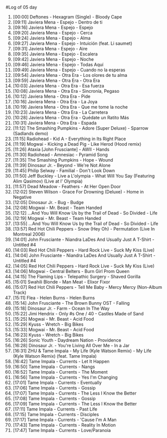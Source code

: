 #Log of 05 day

1. [00:00] Deftones - Hexagram (Single) - Bloody Cape
1. [09:11] Javiera Mena - Espejo - Dentro de ti
1. [09:16] Javiera Mena - Espejo - Espejo
1. [09:20] Javiera Mena - Espejo - Cerca
1. [09:24] Javiera Mena - Espejo - Alma
1. [09:27] Javiera Mena - Espejo - Intuición (feat. Li saumet)
1. [09:31] Javiera Mena - Espejo - Aire
1. [09:35] Javiera Mena - Espejo - Escalera
1. [09:42] Javiera Mena - Espejo - Noche
1. [09:46] Javiera Mena - Espejo - Todas Aquí
1. [09:49] Javiera Mena - Espejo - Cuando no la esperas
1. [09:54] Javiera Mena - Otra Era - Los olores de tu alma
1. [09:59] Javiera Mena - Otra Era - Otra Era
1. [10:03] Javiera Mena - Otra Era - Esa fuerza
1. [10:08] Javiera Mena - Otra Era - Sincronía, Pegaso
1. [10:12] Javiera Mena - Otra Era - Pide
1. [10:16] Javiera Mena - Otra Era - La Joya
1. [10:19] Javiera Mena - Otra Era - Que me tome la noche
1. [10:23] Javiera Mena - Otra Era - La Carretera
1. [10:28] Javiera Mena - Otra Era - Quédate un Ratito Más
1. [10:31] Javiera Mena - Otra Era - Espada
1. [11:12] The Smashing Pumpkins - Adore (Super Deluxe) - Sparrow (Sadlands demo)
1. [11:15] Radiohead - Kid A - Everything in Its Right Place
1. [11:19] Mogwai - Kicking a Dead Pig - Like Herod (Hood remix)
1. [11:26] Ataxia [John Frusciante] - AWII - Hands
1. [11:30] Radiohead - Amnesiac - Pyramid Song
1. [11:35] The Smashing Pumpkins - Hope - Wound
1. [11:39] Dinosaur Jr. - Beyond - We're Not Alone
1. [11:45] Philip Selway - Familial - Don't Look Down
1. [11:50] Jeff Buckley - Live a L'olympia - What Will You Say (Featuring Alim Qasimov) (Live at l' Olympia)
1. [11:57] Dead Meadow - Feathers - At Her Open Door
1. [12:02] Steven Wilson - Grace For Drowning (Deluxe) - Home in Negative
1. [12:05] Dinosaur Jr. - Bug - Budge
1. [12:08] Mogwai - Mr. Beast - Team Handed
1. [12:12] ...And You Will Know Us by the Trail of Dead - So Divided - Life
1. [12:19] Mogwai - Mr. Beast - Team Handed
1. [13:55] ...And You Will Know Us by the Trail of Dead - So Divided - Life
1. [13:57] Red Hot Chili Peppers - Snow (Hey Oh) - Permutation (Live In Montreal 2006)
1. [14:01] John Frusciante - Niandra LaDes And Usually Just A T-Shirt - Untitled #4
1. [14:03] Red Hot Chili Peppers - Hard Rock Live - Suck My Kiss (Live)
1. [14:04] John Frusciante - Niandra LaDes And Usually Just A T-Shirt - Untitled #4
1. [14:05] Red Hot Chili Peppers - Hard Rock Live - Suck My Kiss (Live)
1. [14:06] Mogwai - Central Belters - Burn Girl Prom Queen
1. [14:15] The Flaming Lips - Telepathic Surgery - Shaved Gorilla
1. [15:01] Swahili Blonde - Man Meat - Elixor Fixor
1. [15:07] Red Hot Chili Peppers - Tell Me Baby - Mercy Mercy (Non-Album Track)
1. [15:11] Flea - Helen Burns - Helen Burns
1. [15:14] John Frusciante - The Brown Bunny OST - Falling
1. [15:18] Dinosaur Jr. - Farm - Ocean In The Way
1. [15:22] Jimi Hendrix - Only #s One / 40 - Castles Made of Sand
1. [15:25] Mogwai - Mr. Beast - Acid Food
1. [15:29] Kyuss - Wretch - Big Bikes
1. [15:33] Mogwai - Mr. Beast - Acid Food
1. [16:23] Kyuss - Wretch - Big Bikes
1. [16:26] Sonic Youth - Daydream Nation - Providence
1. [16:28] Dinosaur Jr. - You're Living All Over Me - In a Jar
1. [16:31] ZHU & Tame Impala - My Life (Kyle Watson Remix) - My Life (Kyle Watson Remix) (feat. Tame Impala)
1. [16:42] Tame Impala - Currents - Let It Happen
1. [16:50] Tame Impala - Currents - Nangs
1. [16:52] Tame Impala - Currents - The Moment
1. [16:56] Tame Impala - Currents - Yes I'm Changing
1. [17:01] Tame Impala - Currents - Eventually
1. [17:06] Tame Impala - Currents - Gossip
1. [17:07] Tame Impala - Currents - The Less I Know the Better
1. [17:08] Tame Impala - Currents - Gossip
1. [17:09] Tame Impala - Currents - The Less I Know the Better
1. [17:11] Tame Impala - Currents - Past Life
1. [17:15] Tame Impala - Currents - Disciples
1. [17:17] Tame Impala - Currents - 'Cause I'm A Man
1. [17:43] Tame Impala - Currents - Reality In Motion
1. [17:47] Tame Impala - Currents - Love/Paranoia
